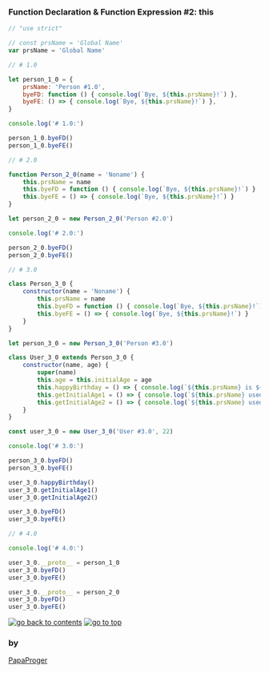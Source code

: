 ### <a id="0">Function Declaration & Function Expression #2: this</a>

```javascript
// "use strict"

// const prsName = 'Global Name'
var prsName = 'Global Name'

// # 1.0

let person_1_0 = {
    prsName: 'Person #1.0',
    byeFD: function () { console.log(`Bye, ${this.prsName}!`) },
    byeFE: () => { console.log(`Bye, ${this.prsName}!`) },
}

console.log('# 1.0:')

person_1_0.byeFD()
person_1_0.byeFE()

// # 2.0

function Person_2_0(name = 'Noname') {
    this.prsName = name
    this.byeFD = function () { console.log(`Bye, ${this.prsName}!`) }
    this.byeFE = () => { console.log(`Bye, ${this.prsName}!`) }
}

let person_2_0 = new Person_2_0('Person #2.0')

console.log('# 2.0:')

person_2_0.byeFD()
person_2_0.byeFE()

// # 3.0

class Person_3_0 {
    constructor(name = 'Noname') {
        this.prsName = name
        this.byeFD = function () { console.log(`Bye, ${this.prsName}!`) }
        this.byeFE = () => { console.log(`Bye, ${this.prsName}!`) }
    }
}

let person_3_0 = new Person_3_0('Person #3.0')

class User_3_0 extends Person_3_0 {
    constructor(name, age) {
        super(name)
        this.age = this.initialAge = age
        this.happyBirthday = () => { console.log(`${this.prsName} is ${++this.age}.`) }
        this.getInitialAge1 = () => { console.log(`${this.prsName} used to be ${this.initialAge}.`) }
        this.getInitialAge2 = () => { console.log(`${this.prsName} used to be ${age}.`) }
    }
}

const user_3_0 = new User_3_0('User #3.0', 22)

console.log('# 3.0:')

person_3_0.byeFD()
person_3_0.byeFE()

user_3_0.happyBirthday()
user_3_0.getInitialAge1()
user_3_0.getInitialAge2()

user_3_0.byeFD()
user_3_0.byeFE()

// # 4.0

console.log('# 4.0:')

user_3_0.__proto__ = person_1_0
user_3_0.byeFD()
user_3_0.byeFE()

user_3_0.__proto__ = person_2_0
user_3_0.byeFD()
user_3_0.byeFE()
```

<a href="https://github.com/papaproger/fun-js-sketches"><img src="https://img.shields.io/badge/&#9664;%20go%20back%20to%20contents-242424?style=for-the-badge" alt="go back to contents" /></a>
<a href="#0"><img src="https://img.shields.io/badge/go%20to%20top%20&#9650;-242424?style=for-the-badge" alt="go to top" /></a>

### by

[PapaProger](https://github.com/papaproger)